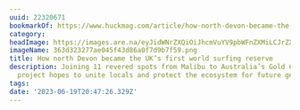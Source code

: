 ```yaml
---
uuid: 22320671
bookmarkOf: https://www.huckmag.com/article/how-north-devon-became-the-first-world-surfing-reserve-in-the-uk
category: 
headImage: https://images.are.na/eyJidWNrZXQiOiJhcmVuYV9pbWFnZXMiLCJrZXkiOiIyMjMyMDY3MS9vcmlnaW5hbF8zNjNkMzIzMjc3YWUwNDVmNDNkODZhMGY3ZDliN2Y1OS5wbmciLCJlZGl0cyI6eyJyZXNpemUiOnsid2lkdGgiOjEyMDAsImhlaWdodCI6MTIwMCwiZml0IjoiaW5zaWRlIiwid2l0aG91dEVubGFyZ2VtZW50Ijp0cnVlfSwid2VicCI6eyJxdWFsaXR5Ijo5MH0sImpwZWciOnsicXVhbGl0eSI6OTB9LCJyb3RhdGUiOm51bGx9fQ==?bc=0
imageName: 363d323277ae045f43d86a0f7d9b7f59.png
title: How north Devon became the UK’s first world surfing reserve
description: Joining 11 revered spots from Malibu to Australia’s Gold Coast, the community-run
  project hopes to unite locals and protect the ecosystem for future generations.
tags: 
date: '2023-06-19T20:47:26.329Z'
---
```

